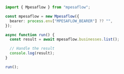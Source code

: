 <!-- Start SDK Example Usage [usage] -->
```typescript
import { Mpesaflow } from "mpesaflow";

const mpesaflow = new Mpesaflow({
  bearer: process.env["MPESAFLOW_BEARER"] ?? "",
});

async function run() {
  const result = await mpesaflow.businesses.list();

  // Handle the result
  console.log(result);
}

run();

```
<!-- End SDK Example Usage [usage] -->